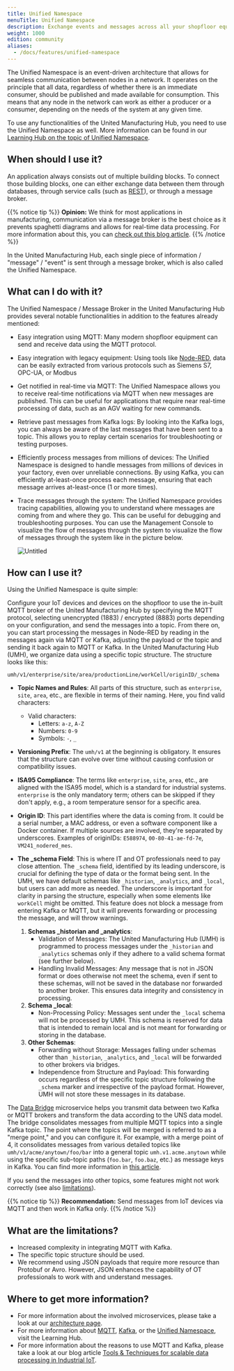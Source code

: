```yaml
---
title: Unified Namespace
menuTitle: Unified Namespace
description: Exchange events and messages across all your shopfloor equipment, IT / OT systems such as ERP or MES and microservices.
weight: 1000
edition: community
aliases:
  - /docs/features/unified-namespace
---
```


The Unified Namespace is an event-driven architecture that allows for seamless communication between nodes in a network. It operates on the principle that all data, regardless of whether there is an immediate consumer, should be published and made available for consumption. This means that any node in the network can work as either a producer or a consumer, depending on the needs of the system at any given time.

To use any functionalities of the United Manufacturing Hub, you need to use the Unified Namespace as well. More information can be found in our [Learning Hub on the topic of Unified Namespace](https://learn.umh.app/lesson/introduction-into-it-ot-unified-namespace/).

## When should I use it?


An application always consists out of multiple building blocks. To connect those building blocks, one can either exchange data between them through databases, through service calls (such as [REST](https://learn.umh.app/lesson/introduction-into-it-ot-https-rest/)), or through a message broker.


{{% notice tip %}}
**Opinion:** We think for most applications in manufacturing, communication via a message broker is the best choice as it prevents spaghetti diagrams and allows for real-time data processing. For more information about this, you can [check out this blog article](https://learn.umh.app/blog/comparing-mqtt-brokers-for-the-industrial-iot/#message-brokers-and-mqtt).
{{% /notice %}}

In the United Manufacturing Hub, each single piece of information / "message" / "event" is sent through a message broker, which is also called the Unified Namespace.

## What can I do with it?

The Unified Namespace / Message Broker in the United Manufacturing Hub provides several notable functionalities in addition to the features already mentioned:

- Easy integration using MQTT: Many modern shopfloor equipment can send and receive data using the MQTT protocol.
- Easy integration with legacy equipment: Using tools like [Node-RED](/docs/reference/microservices/node-red/), data can be easily extracted from various protocols such as Siemens S7, OPC-UA, or Modbus
- Get notified in real-time via MQTT: The Unified Namespace allows you to receive real-time notifications via MQTT when new messages are published. This can be useful for applications that require near real-time processing of data, such as an AGV waiting for new commands.
- Retrieve past messages from Kafka logs: By looking into the Kafka logs, you can always be aware of the last messages that have been sent to a topic. This allows you to replay certain scenarios for troubleshooting or testing purposes.
- Efficiently process messages from millions of devices: The Unified Namespace is designed to handle messages from millions of devices in your factory, even over unreliable connections. By using Kafka, you can efficiently at-least-once process each message, ensuring that each message arrives at-least-once (1 or more times).
- Trace messages through the system: The Unified Namespace provides tracing capabilities, allowing you to understand where messages are coming from and where they go. This can be useful for debugging and troubleshooting purposes. You can use the Management Console to visualize the flow of messages through the system to visualize the flow of messages through the system like in the picture below.

  ![Untitled](/images/features/unified-namespace/dataDashboardMC.png?width=75%)

## How can I use it?

Using the Unified Namespace is quite simple:

Configure your IoT devices and devices on the shopfloor to use the in-built MQTT broker of the United Manufacturing Hub by specifying the MQTT protocol, selecting unencrypted (1883) / encrypted (8883) ports depending on your configuration, and send the messages into a topic. From there on, you can start processing the messages in Node-RED by reading in the messages again via MQTT or Kafka, adjusting the payload or the topic and sending it back again to MQTT or Kafka. In the United Manufacturing Hub (UMH), we organize data using a specific topic structure. The structure looks like this:

```
umh/v1/enterprise/site/area/productionLine/workCell/originID/_schema
```

- **Topic Names and Rules**: All parts of this structure, such as `enterprise`, `site`, `area`, etc., are flexible in terms of their naming. Here, you find valid characters:
  - Valid characters:
      - Letters: `a-z`, `A-Z`
      - Numbers: `0-9`
      - Symbols: `-`, `_`


- **Versioning Prefix**: The `umh/v1` at the beginning is obligatory. It ensures that the structure can evolve over time without causing confusion or compatibility issues.
- **ISA95 Compliance**: The terms like `enterprise`, `site`, `area`, etc., are aligned with the ISA95 model, which is a standard for industrial systems. `enterprise` is the only mandatory term; others can be skipped if they don't apply, e.g., a room temperature sensor for a specific area.
- **Origin ID**: This part identifies where the data is coming from. It could be a serial number, a MAC address, or even a software component like a Docker container. If multiple sources are involved, they're separated by underscores. Examples of originIDs: `E588974`, `00-80-41-ae-fd-7e`, `VM241_nodered_mes`.

- **The _schema Field**: This is where IT and OT professionals need to pay close attention. The `_schema` field, identified by its leading underscore, is crucial for defining the type of data or the format being sent. In the UMH, we have default schemas like `_historian`, `_analytics`, and `_local`, but users can add more as needed. The underscore is important for clarity in parsing the structure, especially when some elements like `workCell` might be omitted. This feature does not block a message from entering Kafka or MQTT, but it will prevents forwarding or processing the message, and will throw warnings.

  1. **Schemas _historian and _analytics**:
      - Validation of Messages: The United Manufacturing Hub (UMH) is programmed to process messages under the `_historian` and `_analytics` schemas only if they adhere to a valid schema format (see further below).
      - Handling Invalid Messages: Any message that is not in JSON format or does otherwise not meet the schema, even if sent to these schemas, will not be saved in the database nor forwarded to another broker. This ensures data integrity and consistency in processing.
  2. **Schema _local**:
      - Non-Processing Policy: Messages sent under the `_local` schema will not be processed by UMH. This schema is reserved for data that is intended to remain local and is not meant for forwarding or storing in the database.
  3. **Other Schemas**:
      - Forwarding without Storage: Messages falling under schemas other than `_historian`, `_analytics`, and `_local` will be forwarded to other brokers via bridges.
      - Independence from Structure and Payload: This forwarding occurs regardless of the specific topic structure following the `_schema` marker and irrespective of the payload format. However, UMH will not store these messages in its database.

The [Data Bridge](/docs/reference/microservices/data-bridge/) microservice helps you transmit data between two Kafka or MQTT brokers and transform the data according to the UNS data model. The bridge consolidates messages from multiple MQTT topics into a single Kafka topic. The point where the topics will be merged is referred to as a "merge point," and you can configure it. For example, with a merge point of 4, it consolidates messages from various detailed topics like `umh/v1/acme/anytown/foo/bar` into a general topic `umh.v1.acme.anytown` while using the specific sub-topic paths (`foo.bar`, `foo.baz`, etc.) as message keys in Kafka. You can find more information in [this article](https://learn.umh.app/lesson/data-modeling-in-the-unified-namespace-mqtt-kafka/).


If you send the messages into other topics, some features might not work correctly (see also [limitations](#what-are-the-limitations)).

{{% notice tip %}}
**Recommendation:** Send messages from IoT devices via MQTT and then work in Kafka only.
{{% /notice %}}

## What are the limitations?
- Increased complexity in integrating MQTT with Kafka.
- The specific topic structure should be used.
- We recommend using JSON payloads that require more resource than Protobuf or Avro. However, JSON enhances the capability of OT professionals to work with and understand messages.



## Where to get more information?

- For more information about the involved microservices, please take a look at our [architecture page](/docs/architecture/).
- For more information about [MQTT](https://learn.umh.app/lesson/introduction-into-it-ot-mqtt/), [Kafka](https://learn.umh.app/lesson/introduction-into-it-ot-kafka/), or the [Unified Namespace](https://learn.umh.app/lesson/introduction-into-it-ot-unified-namespace/), visit the Learning Hub.
- For more information about the reasons to use MQTT and Kafka, please take a look at our blog article [Tools & Techniques for scalable data processing in Industrial IoT](https://learn.umh.app/blog/tools-techniques-for-scalable-data-processing-in-industrial-iot/).
<!-- add data model page!! -->
